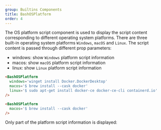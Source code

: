 ```yaml
---
group: Builtins Components
title: BashOSPlatform
order: 4
---
```


The OS platform script component is used to display the script content corresponding to different operating system platforms. There are three built-in operating system platforms `Windows`, `macOS` and `Linux`. The script content is passed through different prop parameters:

- windows: show `Windows` platform script information
- macos: show `macOS` platform script information
- linux: show `Linux` platform script information

```md
<BashOSPlatform
  windows='winget install Docker.DockerDesktop'
  macos='$ brew install --cask docker'
  linux='$ sudo apt-get install docker-ce docker-ce-cli containerd.io'
/>
```

```md
<BashOSPlatform
  macos='$ brew install --cask docker'
/>
```

Only part of the platform script information is displayed:
<BashOSPlatform
  macos='$ brew install --cask docker'
/>
